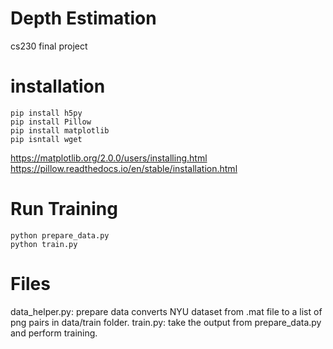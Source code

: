 # Depth Estimation
cs230 final project


# installation
```
pip install h5py
pip install Pillow
pip install matplotlib
pip isntall wget
```

https://matplotlib.org/2.0.0/users/installing.html
https://pillow.readthedocs.io/en/stable/installation.html


# Run Training

```
python prepare_data.py
python train.py
```


# Files
data_helper.py: prepare data converts NYU dataset from .mat file to a list of png pairs in data/train folder.
train.py: take the output from prepare_data.py and perform training.